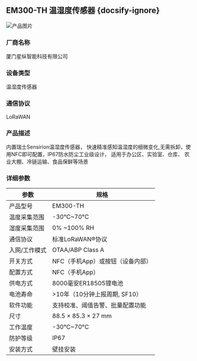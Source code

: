 ## EM300-TH 温湿度传感器   {docsify-ignore} 

![产品图片](https://www.milesight.cn/wp-content/uploads/2021/08/em300-th-product-1.png)

### 厂商名称
厦门星纵智能科技有限公司

### 设备类型
温湿度传感器

### 通信协议
LoRaWAN

### 产品描述

内置瑞士Sensirion温湿度传感器，
快速精准感知温湿度的细微变化,无需拆卸，使用NFC即可配置，IP67防水防尘工业级设计，
               适用于办公区、实验室、仓库、
               农业大棚、冷链运输、食品保鲜等场景

### 详细参数

|参数|规格|
|-|-|
|产品型号|EM300-TH|
|温度采集范围|-30°C~70°C|
|湿度采集范围|0% ~100% RH|
|通信协议|标准LoRaWAN®协议|
|入网/工作模式|OTAA/ABP Class A|
|开关方式|NFC（手机App）或按钮（设备内部）|
|配置方式|NFC（手机App）|
|供电方式|8000毫安ER18505锂电池|
|电池寿命|>10年（10分钟上报周期, SF10）|
|软件功能|支持校准、阈值告警、批量配置功能|
|尺寸|88.5 × 85.3 × 27 mm|
|工作温度|-30°C~70°C|
|防护等级|IP67|
|安装方式|壁挂安装|






